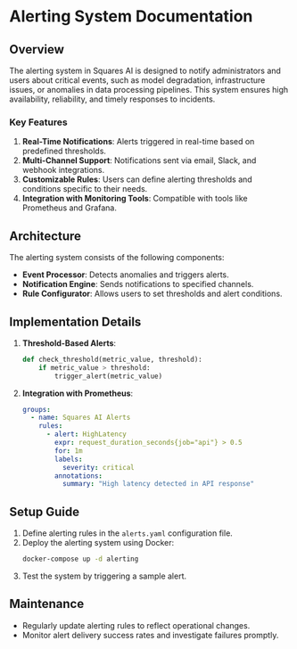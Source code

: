 # Alerting System Documentation

## Overview
The alerting system in Squares AI is designed to notify administrators and users about critical events, such as model degradation, infrastructure issues, or anomalies in data processing pipelines. This system ensures high availability, reliability, and timely responses to incidents.

### Key Features
1. **Real-Time Notifications**: Alerts triggered in real-time based on predefined thresholds.
2. **Multi-Channel Support**: Notifications sent via email, Slack, and webhook integrations.
3. **Customizable Rules**: Users can define alerting thresholds and conditions specific to their needs.
4. **Integration with Monitoring Tools**: Compatible with tools like Prometheus and Grafana.

## Architecture
The alerting system consists of the following components:
- **Event Processor**: Detects anomalies and triggers alerts.
- **Notification Engine**: Sends notifications to specified channels.
- **Rule Configurator**: Allows users to set thresholds and alert conditions.

## Implementation Details
1. **Threshold-Based Alerts**: 
    ```python
    def check_threshold(metric_value, threshold):
        if metric_value > threshold:
            trigger_alert(metric_value)
    ```

2. **Integration with Prometheus**:
    ```yaml
    groups:
      - name: Squares AI Alerts
        rules:
          - alert: HighLatency
            expr: request_duration_seconds{job="api"} > 0.5
            for: 1m
            labels:
              severity: critical
            annotations:
              summary: "High latency detected in API response"
    ```

## Setup Guide
1. Define alerting rules in the `alerts.yaml` configuration file.
2. Deploy the alerting system using Docker:
    ```bash
    docker-compose up -d alerting
    ```
3. Test the system by triggering a sample alert.

## Maintenance
- Regularly update alerting rules to reflect operational changes.
- Monitor alert delivery success rates and investigate failures promptly.

